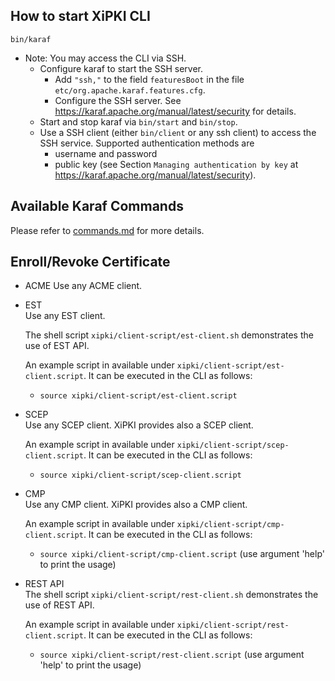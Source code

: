 ## How to start XiPKI CLI

`bin/karaf`

* Note: You may access the CLI via SSH.
  * Configure karaf to start the SSH server.
    * Add `"ssh,"` to the field `featuresBoot` in the file `etc/org.apache.karaf.features.cfg`.
    * Configure the SSH server. See https://karaf.apache.org/manual/latest/security for details.
  * Start and stop karaf via `bin/start` and `bin/stop`.
  * Use a SSH client (either `bin/client` or any ssh client) to access the SSH service. Supported authentication
    methods are
    * username and password
    * public key (see Section `Managing authentication by key` at https://karaf.apache.org/manual/latest/security).

## Available Karaf Commands

Please refer to [commands.md](commands.md) for more details.

## Enroll/Revoke Certificate

* ACME
  Use any ACME client.

* EST  
  Use any EST client.

  The shell script `xipki/client-script/est-client.sh` demonstrates the use of EST API.

  An example script in available under `xipki/client-script/est-client.script`.
  It can be executed in the CLI as follows:
    - `source xipki/client-script/est-client.script`

* SCEP  
  Use any SCEP client. XiPKI provides also a SCEP client.

  An example script in available under `xipki/client-script/scep-client.script`.
  It can be executed in the CLI as follows:
    - `source xipki/client-script/scep-client.script`

* CMP  
  Use any CMP client. XiPKI provides also a CMP client.

  An example script in available under `xipki/client-script/cmp-client.script`.
  It can be executed in the CLI as follows:
    - `source xipki/client-script/cmp-client.script` (use argument 'help' to print the usage)

* REST API  
  The shell script `xipki/client-script/rest-client.sh` demonstrates the use of REST API.

  An example script in available under `xipki/client-script/rest-client.script`.
  It can be executed in the CLI as follows:
    - `source xipki/client-script/rest-client.script` (use argument 'help' to print the usage)
